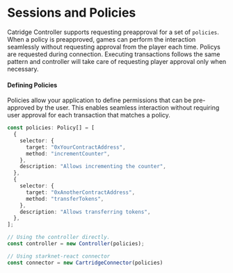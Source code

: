 # Sessions and Policies

Catridge Controller supports requesting preapproval for a set of `policies`. When a policy is preapproved, games can perform the interaction seamlessly without requesting approval from the player each time. Policys are requested during connection. Executing transactions follows the same pattern and controller will take care of requesting player approval only when necessary.

#### Defining Policies

Policies allow your application to define permissions that can be pre-approved by the user. This enables seamless interaction without requiring user approval for each transaction that matches a policy.

```typescript
const policies: Policy[] = [
  {
    selector: {
      target: "0xYourContractAddress",
      method: "incrementCounter",
    },
    description: "Allows incrementing the counter",
  },
  {
    selector: {
      target: "0xAnotherContractAddress",
      method: "transferTokens",
    },
    description: "Allows transferring tokens",
  },
];
```

```ts
// Using the controller directly.
const controller = new Controller(policies);

// Using starknet-react connector
const connector = new CartridgeConnector(policies)
```
